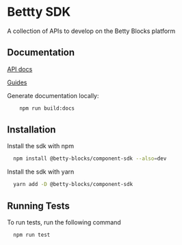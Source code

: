 # Bettty SDK

A collection of APIs to develop on the Betty Blocks platform

## Documentation

[API docs](https://bettyblocks.github.io/component-sdk/modules.html)

[Guides](https://github.com/bettyblocks/cli/wiki/Components:Prefabs-(Experimental))

Generate documentation locally:

```bash
    npm run build:docs
```

## Installation

Install the sdk with npm

```bash
  npm install @betty-blocks/component-sdk --also=dev
```

Install the sdk with yarn

```bash
  yarn add -D @betty-blocks/component-sdk
```

## Running Tests

To run tests, run the following command

```bash
  npm run test
```
